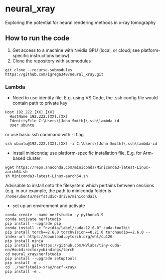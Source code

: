 # neural_xray
Exploring the potential for neural rendering methods in x-ray tomography

## How to run the code
    
1. Get access to a machine with Nvidia GPU (local, or cloud; see platform-specific instructions below)
2. Clone the repository with submodules
```
git clone --recurse-submodules https://github.com/igrega348/neural_xray.git 
```


### Lambda
- Need to use identity file. E.g. using VS Code, the .ssh config file would contain path to private key
```
Host 192.222.[XX].[XX]
  HostName 192.222.[XX].[XX]
  IdentityFile C:\Users\[John Smith]\.ssh\lambda-id 
  User ubuntu
```
or use basic ssh command with -i flag
```
ssh ubuntu@192.222.[XX].[XX] -i C:\Users\[John Smith]\.ssh\lambda-id 
```
- install miniconda; use platform-specific installation file. E.g. for Arm-based cluster:
```
wget https://repo.anaconda.com/miniconda/Miniconda3-latest-Linux-aarch64.sh
sh Miniconda3-latest-Linux-aarch64.sh
```
Advisable to install onto the filesystem which pertains between sessions (e.g. in our example, the
path to miniconda folder is `/home/ubuntu/nerfstudio-drive/miniconda3`).

- set up an environment and activate
```
conda create --name nerfstudio -y python=3.9
conda activate nerfstudio
pip install --upgrade pip
conda install -c "nvidia/label/cuda-12.6.0" cuda-toolkit
pip install torch==2.6.0 torchvision==0.21.0 torchaudio==2.6.0 --index-url https://download.pytorch.org/whl/cu126
pip install ninja 
pip install git+https://github.com/NVlabs/tiny-cuda-nn/#subdirectory=bindings/torch
cd neural_xray/nerfstudio
pip install --upgrade setuptools
pip install -e .
cd ../nerfstudio-xray/nerf-xray/
pip install -e .
```
